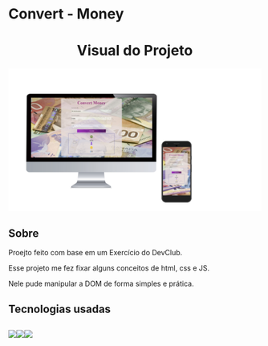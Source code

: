 # Convert - Money

<h1 align="center">Visual do Projeto</h1>

<p align="center">
<img src="/assets/img/fylo_responsivomoney.png">
</p>

<h2>Sobre</h2>

<p>Proejto feito com base em um Exercício do DevClub.</p>
<p>Esse projeto me fez fixar alguns conceitos de html, css e JS.</p>
<p>Nele pude manipular a DOM de forma simples e prática.</p>

<h2>Tecnologias usadas</h2>

##

<img src="https://img.shields.io/badge/HTML-239120?style=for-the-badge&logo=html5&logoColor=white"><img src="https://img.shields.io/badge/CSS3-1572B6?style=for-the-badge&logo=css3&logoColor=white"><img src="https://img.shields.io/badge/GIT-E44C30?style=for-the-badge&logo=git&logoColor=white">